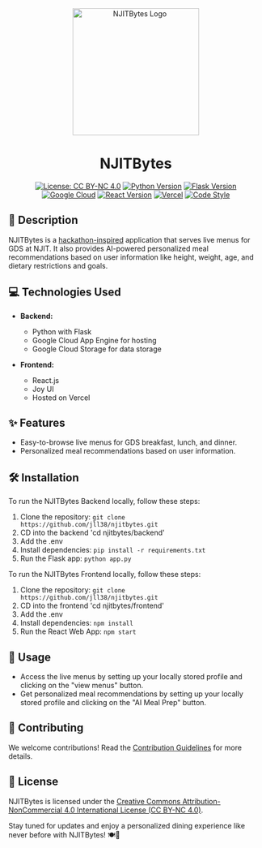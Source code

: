<div align="center">
  <img src="https://github.com/jll38/njithacks-njitbytes/assets/17418847/ee62697a-8ee3-4f34-8dbc-18222ed1b058" alt="NJITBytes Logo" width="250">
</div>
<h1 align="center">NJITBytes</h1>
<p align="center">
  <a href="https://creativecommons.org/licenses/by-nc/4.0/"><img src="https://img.shields.io/badge/License-CC%20BY--NC%204.0-lightgrey.svg" alt="License: CC BY-NC 4.0"></a>
  <a href="https://www.python.org/downloads/"><img src="https://img.shields.io/badge/Python-3.9%2B-blue.svg" alt="Python Version"></a>
  <a href="https://palletsprojects.com/p/flask/"><img src="https://img.shields.io/badge/Flask-2.0-green.svg" alt="Flask Version"></a>
  <a href="https://cloud.google.com/appengine"><img src="https://img.shields.io/badge/Google%20Cloud-App%20Engine-orange.svg" alt="Google Cloud"></a>
  <a href="https://reactjs.org/"><img src="https://img.shields.io/badge/React-17.0.0-blue.svg" alt="React Version"></a>
  <a href="https://vercel.com/"><img src="https://img.shields.io/badge/Vercel-Deployed-brightgreen.svg" alt="Vercel"></a>
  <a href="https://black.readthedocs.io/en/stable/"><img src="https://img.shields.io/badge/Code%20Style-Black-black.svg" alt="Code Style"></a>
</p>

## 🚀 Description

NJITBytes is a [hackathon-inspired](https://devpost.com/software/njit-bytes) application that serves live menus for GDS at NJIT. It also provides AI-powered personalized meal recommendations based on user information like height, weight, age, and dietary restrictions and goals.

## 💻 Technologies Used

- **Backend:**
  - Python with Flask
  - Google Cloud App Engine for hosting
  - Google Cloud Storage for data storage

- **Frontend:**
  - React.js
  - Joy UI
  - Hosted on Vercel

## ✨ Features

- Easy-to-browse live menus for GDS breakfast, lunch, and dinner.
- Personalized meal recommendations based on user information.

## 🛠️ Installation

To run the NJITBytes Backend locally, follow these steps:

1. Clone the repository: `git clone https://github.com/jll38/njitbytes.git`
2. CD into the backend 'cd njitbytes/backend'
3. Add the .env
4. Install dependencies: `pip install -r requirements.txt`
5. Run the Flask app: `python app.py`

To run the NJITBytes Frontend locally, follow these steps:
1. Clone the repository: `git clone https://github.com/jll38/njitbytes.git`
2. CD into the frontend 'cd njitbytes/frontend'
3. Add the .env
4. Install dependencies: `npm install`
5. Run the React Web App: `npm start`

## 🌟 Usage

- Access the live menus by setting up your locally stored profile and clicking on the "view menus" button.
- Get personalized meal recommendations by setting up your locally stored profile and clicking on the "AI Meal Prep" button.

## 🤝 Contributing

We welcome contributions! Read the [Contribution Guidelines](CONTRIBUTING.md) for more details.

## 📄 License

NJITBytes is licensed under the [Creative Commons Attribution-NonCommercial 4.0 International License (CC BY-NC 4.0)](https://creativecommons.org/licenses/by-nc/4.0/).

Stay tuned for updates and enjoy a personalized dining experience like never before with NJITBytes! 🍽️🎉




